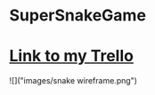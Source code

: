 # SuperSnakeGame

# [Link to my Trello](https://trello.com/b/VjQSTc0L/supersnakegame)

![]("images/snake wireframe.png")
